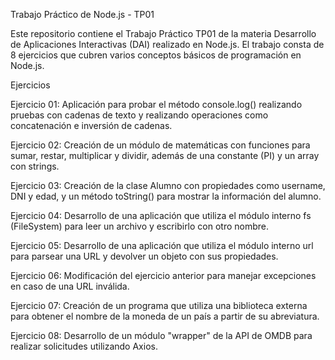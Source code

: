 Trabajo Práctico de Node.js - TP01

Este repositorio contiene el Trabajo Práctico TP01 de la materia Desarrollo de Aplicaciones Interactivas (DAI) realizado en Node.js. El trabajo consta de 8 ejercicios que cubren varios conceptos básicos de programación en Node.js.

Ejercicios

Ejercicio 01: Aplicación para probar el método console.log() realizando pruebas con cadenas de texto y realizando operaciones como concatenación e inversión de cadenas.

Ejercicio 02: Creación de un módulo de matemáticas con funciones para sumar, restar, multiplicar y dividir, además de una constante (PI) y un array con strings.

Ejercicio 03: Creación de la clase Alumno con propiedades como username, DNI y edad, y un método toString() para mostrar la información del alumno.

Ejercicio 04: Desarrollo de una aplicación que utiliza el módulo interno fs (FileSystem) para leer un archivo y escribirlo con otro nombre.

Ejercicio 05: Desarrollo de una aplicación que utiliza el módulo interno url para parsear una URL y devolver un objeto con sus propiedades.

Ejercicio 06: Modificación del ejercicio anterior para manejar excepciones en caso de una URL inválida.

Ejercicio 07: Creación de un programa que utiliza una biblioteca externa para obtener el nombre de la moneda de un país a partir de su abreviatura.

Ejercicio 08: Desarrollo de un módulo "wrapper" de la API de OMDB para realizar solicitudes utilizando Axios.
